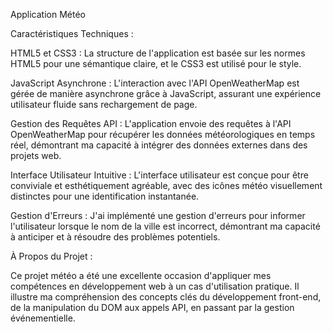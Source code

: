 Application Météo

Caractéristiques Techniques :

HTML5 et CSS3 : La structure de l'application est basée sur les normes HTML5 pour une sémantique claire, et le CSS3 est utilisé pour le style.

JavaScript Asynchrone : L'interaction avec l'API OpenWeatherMap est gérée de manière asynchrone grâce à JavaScript, assurant une expérience utilisateur fluide sans rechargement de page.

Gestion des Requêtes API : L'application envoie des requêtes à l'API OpenWeatherMap pour récupérer les données météorologiques en temps réel, démontrant ma capacité à intégrer des données externes dans des projets web.

Interface Utilisateur Intuitive : L'interface utilisateur est conçue pour être conviviale et esthétiquement agréable, avec des icônes météo visuellement distinctes pour une identification instantanée.

Gestion d'Erreurs : J'ai implémenté une gestion d'erreurs pour informer l'utilisateur lorsque le nom de la ville est incorrect, démontrant ma capacité à anticiper et à résoudre des problèmes potentiels.

À Propos du Projet :

Ce projet météo a été une excellente occasion d'appliquer mes compétences en développement web à un cas d'utilisation pratique. Il illustre ma compréhension des concepts clés du développement front-end, de la manipulation du DOM aux appels API, en passant par la gestion événementielle.
